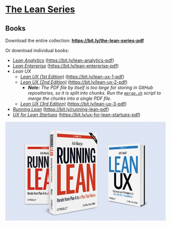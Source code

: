 # [The Lean Series](https://theleanstartup.com/the-lean-series)

## Books

Download the entire collection: **<https://bit.ly/the-lean-series-pdf>**

Or download individual books:

* [_Lean Analytics_](./books/Lean%20Analytics.pdf) (<https://bit.ly/lean-analytics-pdf>)
* [_Lean Enterprise_](./books/Lean%20Enterprise.pdf) (<https://bit.ly/lean-enterprise-pdf>)
* _Lean UX_
    * [_Lean UX (1st Edition)_](./books/Lean%20UX/Lean%20UX%20(1st%20Edition).pdf) (<https://bit.ly/lean-ux-1-pdf>)
    * [_Lean UX (2nd Edition)_](./books/Lean%20UX/Lean%20UX%20(2nd%20Edition)/) (<https://bit.ly/lean-ux-2-pdf>)
        * _**Note:** The PDF file by itself is too large for storing in GitHub repositories, so it is split into chunks. Run the [`merge.sh`](./books/Lean%20UX/Lean%20UX%20(2nd%20Edition)/merge.sh) script to merge the chunks into a single PDF file._
    * [_Lean UX (3rd Edition)_](./books/Lean%20UX/Lean%20UX%20(3rd%20Edition).pdf) (<https://bit.ly/lean-ux-3-pdf>)
* [_Running Lean_](./books/Running%20Lean.pdf) (<https://bit.ly/running-lean-pdf>)
* [_UX for Lean Startups_](./books/UX%20for%20Lean%20Startups.pdf) (<https://bit.ly/ux-for-lean-startups-pdf>)

![](<./images/The Lean Series books.jpg>)